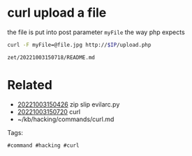 # curl upload a file
the file is put into post parameter `myFile` the way php expects
```bash
curl -F myFile=@file.jpg http://$IP/upload.php
```

` zet/20221003150718/README.md `

# Related

- [20221003150426](/zet/20221003150426/README.md) zip slip evilarc.py
- [20221003150720](/zet/20221003150720/README.md) curl
- ~/kb/hacking/commands/curl.md

Tags:

    #command #hacking #curl 
